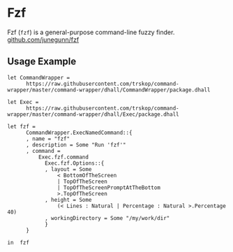 # Fzf

Fzf (`fzf`) is a general-purpose command-line fuzzy finder.
[github.com/junegunn/fzf](https://github.com/junegunn/fzf)


## Usage Example

```Dhall
let CommandWrapper =
      https://raw.githubusercontent.com/trskop/command-wrapper/master/command-wrapper/dhall/CommandWrapper/package.dhall

let Exec =
      https://raw.githubusercontent.com/trskop/command-wrapper/master/command-wrapper/dhall/Exec/package.dhall

let fzf =
      CommandWrapper.ExecNamedCommand::{
      , name = "fzf"
      , description = Some "Run 'fzf'"
      , command =
          Exec.fzf.command
            Exec.fzf.Options::{
            , layout = Some
                < BottomOfTheScreen
                | TopOfTheScreen
                | TopOfTheScreenPromptAtTheBottom
                >.TopOfTheScreen
            , height = Some
                (< Lines : Natural | Percentage : Natural >.Percentage 40)
            , workingDirectory = Some "/my/work/dir"
            }
      }

in  fzf
```
